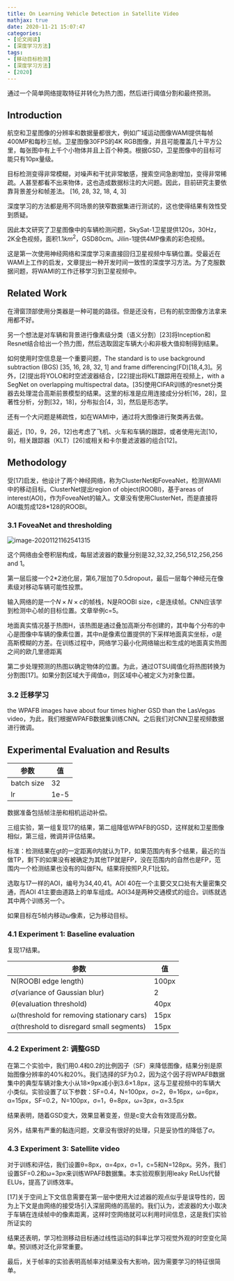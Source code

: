 ```yaml
---
title: On Learning Vehicle Detection in Satellite Video
mathjax: true
date: 2020-11-21 15:07:47
categories: 
- [论文阅读]
- [深度学习方法]
tags: 
- [移动目标检测]
- [深度学习方法]
- [2020]
---
```


通过一个简单网络提取特征并转化为热力图，然后进行阈值分割和最终预测。

<!--more-->

## Introduction

航空和卫星图像的分辨率和数据量都很大，例如广域运动图像WAMI提供每帧400MP和每秒三帧。卫星图像30FPS的4K RGB图像，并且可能覆盖几十平方公里，每张图中有上千个小物体并且上百个种类。根据GSD，卫星图像中的目标可能只有10px量级。

目标检测变得非常模糊，对噪声和干扰非常敏感，搜索空间急剧增加，变得非常稀疏。人甚至都看不出来物体，这也造成数据标注的大问题。因此，目前研究主要依靠背景差分和帧差法。 [16, 28, 32, 18, 4, 3]

深度学习的方法都是用不同场景的狭窄数据集进行测试的，这也使得结果有效性受到质疑。

因此本文研究了卫星图像中的车辆检测问题，SkySat-1卫星提供120s，30Hz，2K全色视频，面积$1.1km^2$，GSD80cm。Jilin-1提供4MP像素的彩色视频。

这是第一次使用神经网络和深度学习来直接回归卫星视频中车辆位置。受最近在WAMI上工作的启发，文章提出一种开发时间一致性的深度学习方法。为了克服数据问题，将WAMI的工作迁移学习到卫星视频中。

## Related Work

在滑窗顶部使用分类器是一种可能的路径。但是还没有，已有的航空图像方法拿来用都不好。

另一个想法是对车辆和背景进行像素级分类（语义分割）[23]将Inception和Resnet结合给出一个热力图，然后选取固定车辆大小和非极大值抑制得到结果。

如何使用时空信息是一个重要问题，The standard is to use background subtraction (BGS) [35, 16, 28, 32, 1] and frame differencing(FD)[18,4,3]。另外，[2]提出将YOLO和时空滤波器结合，[22]提出将KLT跟踪用在视频上，with a SegNet on overlapping multispectral data。[35]使用CIFAR训练的resnet分类器去处理混合高斯前景模型的结果。这里的标准是应用连接成分分析[16，28]，显著性分析，分割[32，18]，分布拟合[4，3]，然后是形态学。

还有一个大问题是稀疏性，如在WAMI中，通过将大图像进行聚类再去做。

最近，[10，9，26，12]也考虑了飞机、火车和车辆的跟踪，或者使用光流[10，9]，相关跟踪器（KLT）[26]或相关和卡尔曼滤波器的组合[12]。

## Methodology

受[17]启发，他设计了两个神经网络，称为ClusterNet和FoveaNet，检测WAMI中的移动目标。ClusterNet提出region of object(ROOBI)，基于areas of interest(AOI)，作为FoveaNet的输入。文章没有使用ClusterNet，而是直接将AOI裁剪成128*128的ROOBI。

### 3.1 FoveaNet and thresholding

![image-20201121162541315](image-20201121162541315.png)

这个网络由全卷积层构成，每层滤波器的数量分别是32,32,32,256,512,256,256 and 1。

第一层后接一个2*2池化层，第6,7层加了0.5dropout，最后一层每个神经元在像素级对移动车辆可能性投票。

输入网络的是一个$N\times N\times c$的帧栈，N是ROOBI size，c是连续帧。CNN应该学到检测中心帧的目标位置。文章举例c=5。

地面真实情况基于热图H，该热图是通过叠加高斯分布创建的，其中每个分布的中心是图像中车辆的像素位置，其中n是像素位置提供的下采样地面真实坐标，σ是高斯模糊的方差。在训练过程中，网络学习最小化网络输出和生成的地面真实热图之间的欧几里德距离

第二步处理预测的热图以确定物体的位置。为此，通过OTSU阈值化将热图转换为分割图[17]。如果分割区域大于阈值α，则区域中心被定义为对象位置。

### 3.2 迁移学习

the WPAFB images have about four times higher GSD than the LasVegas video，为此，我们根据WPAFB数据集训练CNN。之后我们对CNN卫星视频数据进行微调。

## Experimental Evaluation and Results

| 参数       | 值   |
| ---------- | ---- |
| batch size | 32   |
| lr         | 1e-5 |

数据准备包括帧注册和相机运动补偿。

三组实验，第一组复现17的结果，第二组降低WPAFB的GSD，这样就和卫星图像相似，第三组，微调并评估结果。

标准：检测结果在gt的一定距离$\theta$内就认为TP，如果范围内有多个结果，最近的当做TP，剩下的如果没有被确定为其他TP就是FP，没在范围内的自然也是FP，范围内一个检测结果也没有的叫做FN。结果将按照P,R,F1比较。

选取与17一样的AOI，编号为34,40,41。AOI 40在一个主要交叉口处有大量密集交通，而AOI 41主要由道路上的单车组成。AOI34是两种交通模式的组合。训练就选其中两个训练另一个。

如果目标在5帧内移动$\omega$像素，记为移动目标。

### 4.1 Experiment 1: Baseline evaluation

复现17结果。

| 参数                                             | 值    |
| ------------------------------------------------ | ----- |
| N(ROOBI edge length)                             | 100px |
| $\sigma$(variance of Gaussian blur)              | 2     |
| $\theta$(evaluation threshold)                   | 40px  |
| $\omega$(threshold for removing stationary cars) | 15px  |
| $\alpha$(threshold to disregard small segments)  | 15px  |

### 4.2 Experiment 2: 调整GSD

在第二个实验中，我们用0.4和0.2的比例因子（SF）来降低图像，结果分别是原始图像分辨率的40%和20%。我们选择的SF为0.2，因为这个因子将WPAFB数据集中的典型车辆对象大小从18×9px减小到3.6×1.8px，这与卫星视频中的车辆大小类似。实验设置了以下参数：SF=0.4，N=100px，σ=2，θ=16px，ω=6px，α=15px，SF=0.2，N=100px，σ=1，θ=8px，ω=3px，α=3.5px

结果表明，随着GSD变大，效果显著变差，但是c变大会有效提高分数。

另外，结果有严重的黏连问题，文章没有很好的处理，只是妥协性的降低了$\sigma$。

### 4.3 Experiment 3: Satellite video

对于训练和评估，我们设置θ=8px，α=4px，σ=1，c=5和N=128px。另外，我们设置SF=0.2和ω=3px来训练WPAFB数据集。本实验观察到用leaky ReLUs代替ELUs，提高了训练效率。

[17]关于空间上下文信息需要在第一层中使用大过滤器的观点似乎是误导性的，因为上下文是由网络的接受场引入深层网络的高层的。我们认为，滤波器的大小取决于车辆在连续帧中的像素距离，这样时空网络就可以利用时间信息，这是我们实验所证实的

结果还表明，学习检测移动目标通过线性运动的斜率比学习视觉外观的时空变化简单。预训练对泛化非常重要。

最后，关于帧率的实验表明高帧率对结果没有大影响，因为需要学习的特征很简单。